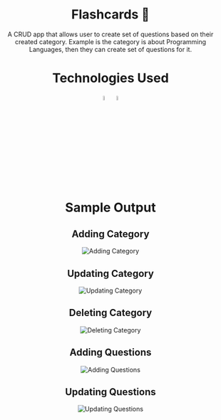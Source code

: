 <h1 align="center">Flashcards 📝</h1>

<p align="center">A CRUD app that allows user to create set of questions based on their created category. Example is the category is about Programming Languages, then they can create set of questions for it. </p>

<h1 align="center">Technologies Used</h1>

<div align="center">
  <span>
  <img src="https://cdn.jsdelivr.net/gh/devicons/devicon/icons/react/react-original.svg" width="5%"/>
</span>
  <span>
    <img src="https://cdn.jsdelivr.net/gh/devicons/devicon/icons/tailwindcss/tailwindcss-plain.svg" width="5%" />
</span>
</div>

<h1 align="center">Sample Output</h1>

<span align="center">

## Adding Category

![Adding Category](https://github.com/adriandotdev/flashcard-vite/assets/63532775/03036593-2ec9-4861-8324-d184b3efd167)
</span>

<span align="center">

## Updating Category

![Updating Category](https://github.com/adriandotdev/flashcard-vite/assets/63532775/d0448a0a-5ad0-412d-9c92-a09204ec5fe3)
</span>

<span align="center">

## Deleting Category

![Deleting Category](https://github.com/adriandotdev/flashcard-vite/assets/63532775/636322a6-58f6-4f52-aecd-848c2a19d8b9)
</span>

<span align="center">

## Adding Questions

![Adding Questions](https://github.com/adriandotdev/flashcard-vite/assets/63532775/81aab19f-0953-4d8e-81bb-7c17dec0ce49)
</span>

<span align="center">

## Updating Questions

![Updating Questions](https://github.com/adriandotdev/flashcard-vite/assets/63532775/b8fc729e-d016-43ff-bfd6-e92fae245d66)
</span>
